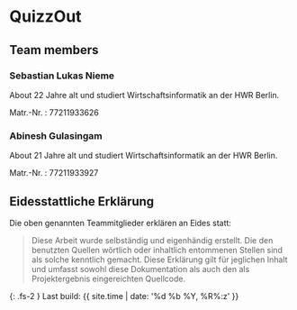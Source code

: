 


# QuizzOut


## Team members

### Sebastian Lukas Nieme

About
22 Jahre alt und studiert Wirtschaftsinformatik an der HWR Berlin.

Matr.-Nr.
: 77211933626


### Abinesh Gulasingam

About
21 Jahre alt und studiert Wirtschaftsinformatik an der HWR Berlin.

Matr.-Nr.
: 77211933927

## Eidesstattliche Erklärung

Die oben genannten Teammitglieder erklären an Eides statt:

> Diese Arbeit wurde selbständig und eigenhändig erstellt. Die den benutzten Quellen wörtlich oder inhaltlich entommenen Stellen sind als solche kenntlich gemacht. Diese Erklärung gilt für jeglichen Inhalt und umfasst sowohl diese Dokumentation als auch den als Projektergebnis eingereichten Quellcode.

{: .fs-2 }
Last build: {{ site.time | date: '%d %b %Y, %R%:z' }}

